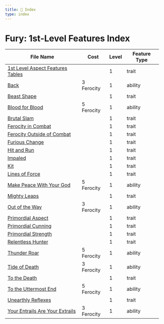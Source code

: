 ```yaml
---
title: 📑 Index
type: index
---
```


# Fury: 1st-Level Features Index

| File Name                                                                       | Cost       | Level | Feature Type |
| ------------------------------------------------------------------------------- | ---------- | ----- | ------------ |
| [1st Level Aspect Features Tables](../1st%20Level%20Aspect%20Features%20Tables) |            | 1     | trait        |
| [Back](../Back)                                                                 | 3 Ferocity | 1     | ability      |
| [Beast Shape](../Beast%20Shape)                                                 |            | 1     | trait        |
| [Blood for Blood](../Blood%20for%20Blood)                                       | 5 Ferocity | 1     | ability      |
| [Brutal Slam](../Brutal%20Slam)                                                 |            | 1     | trait        |
| [Ferocity in Combat](../Ferocity%20in%20Combat)                                 |            | 1     | trait        |
| [Ferocity Outside of Combat](../Ferocity%20Outside%20of%20Combat)               |            | 1     | trait        |
| [Furious Change](../Furious%20Change)                                           |            | 1     | trait        |
| [Hit and Run](../Hit%20and%20Run)                                               |            | 1     | trait        |
| [Impaled](../Impaled)                                                           |            | 1     | trait        |
| [Kit](../Kit)                                                                   |            | 1     | trait        |
| [Lines of Force](../Lines%20of%20Force)                                         |            | 1     | trait        |
| [Make Peace With Your God](../Make%20Peace%20With%20Your%20God)                 | 5 Ferocity | 1     | ability      |
| [Mighty Leaps](../Mighty%20Leaps)                                               |            | 1     | trait        |
| [Out of the Way](../Out%20of%20the%20Way)                                       | 3 Ferocity | 1     | ability      |
| [Primordial Aspect](../Primordial%20Aspect)                                     |            | 1     | trait        |
| [Primordial Cunning](../Primordial%20Cunning)                                   |            | 1     | trait        |
| [Primordial Strength](../Primordial%20Strength)                                 |            | 1     | trait        |
| [Relentless Hunter](../Relentless%20Hunter)                                     |            | 1     | trait        |
| [Thunder Roar](../Thunder%20Roar)                                               | 5 Ferocity | 1     | ability      |
| [Tide of Death](../Tide%20of%20Death)                                           | 3 Ferocity | 1     | ability      |
| [To the Death](../To%20the%20Death)                                             |            | 1     | trait        |
| [To the Uttermost End](../To%20the%20Uttermost%20End)                           | 5 Ferocity | 1     | ability      |
| [Unearthly Reflexes](../Unearthly%20Reflexes)                                   |            | 1     | trait        |
| [Your Entrails Are Your Extrails](../Your%20Entrails%20Are%20Your%20Extrails)   | 3 Ferocity | 1     | ability      |
